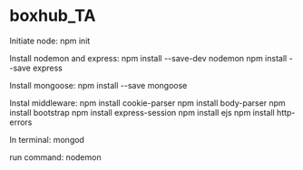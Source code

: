 # boxhub_TA

Initiate node:
npm init 

Install nodemon and express:
npm install --save-dev nodemon
npm install --save express

Install mongoose:
npm install --save mongoose

Instal middleware:
npm install cookie-parser
npm install body-parser
npm install bootstrap 
npm install express-session
npm install ejs
npm install http-errors

In terminal:
mongod 

run command: nodemon 
